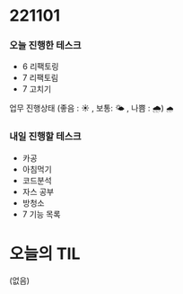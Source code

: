 # 221101

### 오늘 진행한 테스크

- 6 리팩토링
- 7 리팩토림
- 7 고치기

업무 진행상태 (좋음 : ☀ , 보통: 🌤 , 나쁨 : 🌧)
`🌧`

### 내일 진행할 테스크

- 카공
- 아침먹기
- 코드분석
- 자스 공부
- 방청소
- 7 기능 목록

# 오늘의 TIL

(없음)
